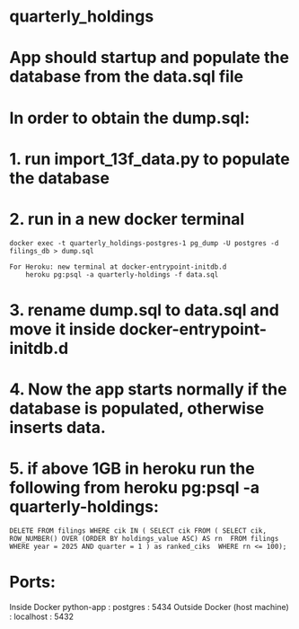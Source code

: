 # quarterly_holdings
 
# App should startup and populate the database from the data.sql file
# In order to obtain the dump.sql:

# 1. run import_13f_data.py to populate the database
# 2. run in a new docker terminal
    docker exec -t quarterly_holdings-postgres-1 pg_dump -U postgres -d filings_db > dump.sql
    
    For Heroku: new terminal at docker-entrypoint-initdb.d
        heroku pg:psql -a quarterly-holdings -f data.sql
# 3. rename dump.sql to data.sql and move it inside docker-entrypoint-initdb.d
# 4. Now the app starts normally if the database is populated, otherwise inserts data.

# 5. if above 1GB in heroku run the following from heroku pg:psql -a quarterly-holdings:
    DELETE FROM filings WHERE cik IN ( SELECT cik FROM ( SELECT cik, ROW_NUMBER() OVER (ORDER BY holdings_value ASC) AS rn  FROM filings WHERE year = 2025 AND quarter = 1 ) as ranked_ciks  WHERE rn <= 100);

# Ports:
Inside Docker python-app        : postgres  : 5434
Outside Docker (host machine)   : localhost : 5432
